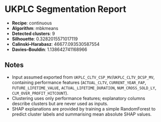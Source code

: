 # UKPLC Segmentation Report

- **Recipe**: continuous
- **Algorithm**: mbkmeans
- **Detected clusters**: 9
- **Silhouette**: 0.3282015571017119
- **Calinski–Harabasz**: 46677.093530587554
- **Davies–Bouldin**: 1.138642741168966

## Notes
- Input assumed exported from `UKPLC_CLTV_CSP_MV`/`UKPLC_CLTV_DCSP_MV`, containing performance features
  (`ACTUAL_CLTV`, `CURRENT_YEAR_FAP`, `FUTURE_LIFETIME_VALUE`, `ACTUAL_LIFETIME_DURATION`, `NUM_CROSS_SOLD_LY`, `CLM_OVER_PROFIT_HITCOUNT`).
- Clustering uses only performance features; explanatory columns describe clusters but are never used as inputs.
- SHAP explanations are provided by training a simple RandomForest to predict cluster labels and summarising mean absolute SHAP values.
